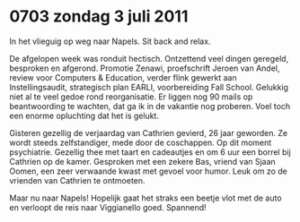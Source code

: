 # 0703 zondag 3 juli 2011
In het vlieguig op weg naar Napels. Sit back and relax.

De afgelopen week was ronduit hectisch. Ontzettend veel dingen geregeld, besproken en afgerond. Promotie Zenawi, proefschrift Jeroen van Andel, review voor Computers & Education, verder flink gewerkt aan Instellingsaudit, strategisch plan EARLI, voorbereiding Fall School. Gelukkig niet al te veel gedoe rond reorganisatie. Er liggen nog 90 mails op beantwoording te wachten, dat ga ik in de vakantie nog proberen. Voel toch een enorme opluchting dat het is gelukt.

Gisteren gezellig de verjaardag van Cathrien gevierd, 26 jaar geworden. Ze wordt steeds zelfstandiger, mede door de coschappen. Op dit moment psychiatrie. Gezellig thee met taart en cadeautjes en om 6 uur een borrel bij Cathrien op de kamer. Gesproken met een zekere Bas, vriend van Sjaan Oomen, een zeer verwaande kwast met gevoel voor humor. Leuk om zo de vrienden van Cathrien te ontmoeten.

Maar nu naar Napels! Hopelijk gaat het straks een beetje vlot met de auto en verloopt de reis naar Viggianello goed. Spannend!

